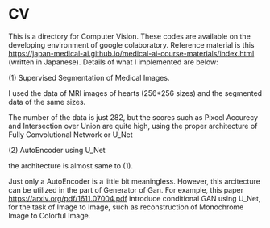 # CV
This is a directory for Computer Vision.
These codes are available on the developing environment of google colaboratory.
Reference material is this https://japan-medical-ai.github.io/medical-ai-course-materials/index.html  (written in Japanese).
Details of what I implemented are below:


(1) Supervised Segmentation of Medical Images. 
   
I used the data of MRI images of hearts (256*256 sizes) and the segmented data of the same sizes.

The number of the data is just 282, but the scores such as Pixcel Accurecy and Intersection over Union are quite high, 
using the proper architecture of Fully Convolutional Network or U_Net



(2) AutoEncoder using U_Net

the architecture is almost same to (1). 

Just only a AutoEncoder is a little bit meaningless. However, this arcitecture can be utilized in the part of Generator of Gan. For example, this paper https://arxiv.org/pdf/1611.07004.pdf introduce conditional GAN using U_Net, for the task of Image to Image, such as reconstruction of Monochrome Image to Colorful Image.  
